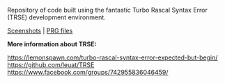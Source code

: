 Repository of code built using the fantastic Turbo Rascal Syntax Error (TRSE) development environment.

[Sceenshots](https://github.com/fuzzybad/trse/tree/main/pet/screenshots) | [PRG files](https://github.com/fuzzybad/trse/tree/main/pet/binaries)<BR>



**More information about TRSE:**

https://lemonspawn.com/turbo-rascal-syntax-error-expected-but-begin/<BR>
https://github.com/leuat/TRSE<BR>
https://www.facebook.com/groups/742955836046459/<BR>
